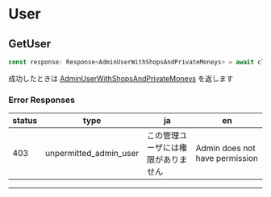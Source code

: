 # User

<a name="get-user"></a>
## GetUser

```typescript
const response: Response<AdminUserWithShopsAndPrivateMoneys> = await client.send(new GetUser());
```






成功したときは
[AdminUserWithShopsAndPrivateMoneys](./responses.md#admin-user-with-shops-and-private-moneys)
を返します

### Error Responses
|status|type|ja|en|
|---|---|---|---|
|403|unpermitted_admin_user|この管理ユーザには権限がありません|Admin does not have permission|



---



